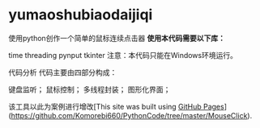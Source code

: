# yumaoshubiaodaijiqi
使用python创作一个简单的鼠标连续点击器
**使用本代码需要以下库：**

time
threading
pynput
tkinter
注意：本代码只能在Windows环境运行。

代码分析
代码主要由四部分构成：

键盘监听；
鼠标控制；
多线程封装；
图形化界面；

该工具以此为案例进行增改[This site was built using [GitHub Pages](https://pages.github.com/)](https://github.com/Komorebi660/PythonCode/tree/master/MouseClick).
